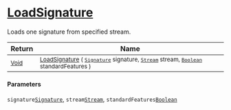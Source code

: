# [LoadSignature](./Svc2004Loader-100663988.md)

Loads one signature from specified stream.

| Return | Name | 
| --- | --- | 
| <sub>[Void](https://docs.microsoft.com/en-us/dotnet/api/System.Void)</sub>| <sub>[LoadSignature](./Svc2004Loader-100663988.md) ( [`Signature`](./../../Signature.md) signature, [`Stream`](https://docs.microsoft.com/en-us/dotnet/api/System.IO.Stream) stream, [`Boolean`](https://docs.microsoft.com/en-us/dotnet/api/System.Boolean) standardFeatures )</sub>| <br>


#### Parameters
 `signature`[`Signature`](./../../Signature.md),  `stream`[`Stream`](https://docs.microsoft.com/en-us/dotnet/api/System.IO.Stream),  `standardFeatures`[`Boolean`](https://docs.microsoft.com/en-us/dotnet/api/System.Boolean)